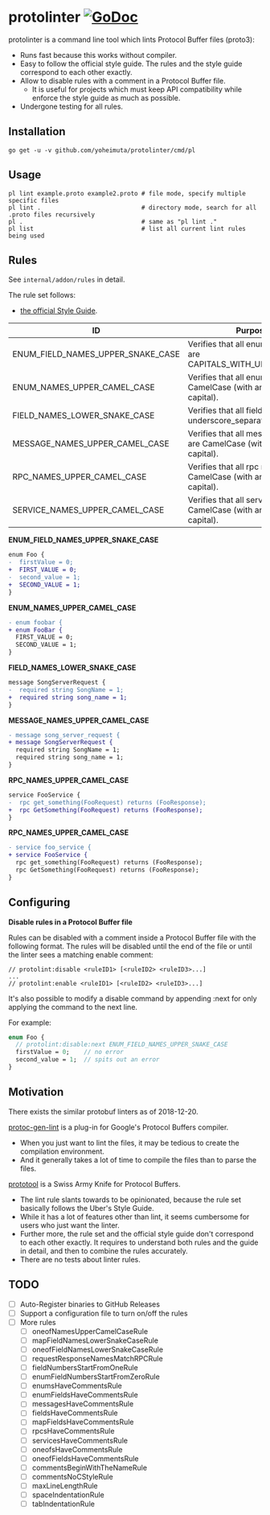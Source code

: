 # protolinter [![GoDoc](https://godoc.org/github.com/yoheimuta/protolinter?status.svg)](https://godoc.org/github.com/yoheimuta/protolinter)

protolinter is a command line tool which lints Protocol Buffer files (proto3):

- Runs fast because this works without compiler.
- Easy to follow the official style guide. The rules and the style guide correspond to each other exactly.
- Allow to disable rules with a comment in a Protocol Buffer file.
  - It is useful for projects which must keep API compatibility while enforce the style guide as much as possible.
- Undergone testing for all rules.

## Installation

```
go get -u -v github.com/yoheimuta/protolinter/cmd/pl
```

## Usage

```
pl lint example.proto example2.proto # file mode, specify multiple specific files
pl lint .                            # directory mode, search for all .proto files recursively
pl .                                 # same as "pl lint ."
pl list                              # list all current lint rules being used
```

## Rules

See `internal/addon/rules` in detail.

The rule set follows:

- [the official Style Guide](https://developers.google.com/protocol-buffers/docs/style).

| ID                                | Purpose                                                                  |
|-----------------------------------|--------------------------------------------------------------------------|
| ENUM_FIELD_NAMES_UPPER_SNAKE_CASE | Verifies that all enum field names are CAPITALS_WITH_UNDERSCORES.        |
| ENUM_NAMES_UPPER_CAMEL_CASE       | Verifies that all enum names are CamelCase (with an initial capital).    |
| FIELD_NAMES_LOWER_SNAKE_CASE      | Verifies that all field names are underscore_separated_names.            |
| MESSAGE_NAMES_UPPER_CAMEL_CASE    | Verifies that all message names are CamelCase (with an initial capital). |
| RPC_NAMES_UPPER_CAMEL_CASE        | Verifies that all rpc names are CamelCase (with an initial capital).     |
| SERVICE_NAMES_UPPER_CAMEL_CASE    | Verifies that all service names are CamelCase (with an initial capital). |

__ENUM_FIELD_NAMES_UPPER_SNAKE_CASE__

```diff
enum Foo {
-  firstValue = 0;
+  FIRST_VALUE = 0;
-  second_value = 1;
+  SECOND_VALUE = 1;
}
```

__ENUM_NAMES_UPPER_CAMEL_CASE__

```diff
- enum foobar {
+ enum FooBar {
  FIRST_VALUE = 0;
  SECOND_VALUE = 1;
}
```

__FIELD_NAMES_LOWER_SNAKE_CASE__

```diff
message SongServerRequest {
-  required string SongName = 1;
+  required string song_name = 1;
}
```

__MESSAGE_NAMES_UPPER_CAMEL_CASE__

```diff
- message song_server_request {
+ message SongServerRequest {
  required string SongName = 1;
  required string song_name = 1;
}
```

__RPC_NAMES_UPPER_CAMEL_CASE__

```diff
service FooService {
-  rpc get_something(FooRequest) returns (FooResponse);
+  rpc GetSomething(FooRequest) returns (FooResponse);
}
```

__RPC_NAMES_UPPER_CAMEL_CASE__

```diff
- service foo_service {
+ service FooService {
  rpc get_something(FooRequest) returns (FooResponse);
  rpc GetSomething(FooRequest) returns (FooResponse);
}
```

## Configuring

__Disable rules in a Protocol Buffer file__

Rules can be disabled with a comment inside a Protocol Buffer file with the following format.
The rules will be disabled until the end of the file or until the linter sees a matching enable comment:

```
// protolint:disable <ruleID1> [<ruleID2> <ruleID3>...]
...
// protolint:enable <ruleID1> [<ruleID2> <ruleID3>...]
```

It's also possible to modify a disable command by appending :next for only applying the command to the next line.

For example:

```proto
enum Foo {
  // protolint:disable:next ENUM_FIELD_NAMES_UPPER_SNAKE_CASE
  firstValue = 0;    // no error
  second_value = 1;  // spits out an error
}
```

## Motivation

There exists the similar protobuf linters as of 2018-12-20.

[protoc-gen-lint](https://github.com/ckaznocha/protoc-gen-lint) is a plug-in for Google's Protocol Buffers compiler.

- When you just want to lint the files, it may be tedious to create the compilation environment.
- And it generally takes a lot of time to compile the files than to parse the files.

[prototool](https://github.com/uber/prototool) is a Swiss Army Knife for Protocol Buffers.

- The lint rule slants towards to be opinionated, because the rule set basically follows the Uber's Style Guide.
- While it has a lot of features other than lint, it seems cumbersome for users who just want the linter.
- Further more, the rule set and the official style guide don't correspond to each other exactly. It requires to understand both rules and the guide in detail, and then to combine the rules accurately.
- There are no tests about linter rules.

## TODO

- [ ] Auto-Register binaries to GitHub Releases
- [ ] Support a configuration file to turn on/off the rules
- [ ] More rules
  - [ ] oneofNamesUpperCamelCaseRule
  - [ ] mapFieldNamesLowerSnakeCaseRule
  - [ ] oneofFieldNamesLowerSnakeCaseRule
  - [ ] requestResponseNamesMatchRPCRule
  - [ ] fieldNumbersStartFromOneRule
  - [ ] enumFieldNumbersStartFromZeroRule
  - [ ] enumsHaveCommentsRule
  - [ ] enumFieldsHaveCommentsRule
  - [ ] messagesHaveCommentsRule
  - [ ] fieldsHaveCommentsRule
  - [ ] mapFieldsHaveCommentsRule
  - [ ] rpcsHaveCommentsRule
  - [ ] servicesHaveCommentsRule
  - [ ] oneofsHaveCommentsRule
  - [ ] oneofFieldsHaveCommentsRule
  - [ ] commentsBeginWithTheNameRule
  - [ ] commentsNoCStyleRule
  - [ ] maxLineLengthRule
  - [ ] spaceIndentationRule
  - [ ] tabIndentationRule

